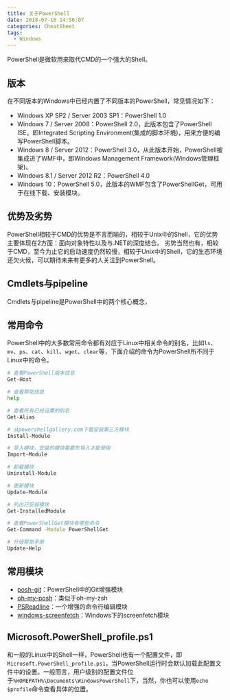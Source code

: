 ```yaml
---
title: 关于PowerShell
date: 2018-07-16 14:56:07
categories: CheatSheet
tags:
  - Windows
---
```


PowerShell是微软用来取代CMD的一个强大的Shell。

## 版本

在不同版本的Windows中已经内置了不同版本的PowerShell，常见情况如下：
- Windows XP SP2 / Server 2003 SP1：PowerShell 1.0
- Windows 7 / Server 2008：PowerShell 2.0，此版本包含了PowerShell ISE，即Integrated Scripting Environment(集成的脚本环境)，用来方便的编写PowerShell脚本。
- Windows 8 / Server 2012：PowerShell 3.0，从此版本开始，PowerShell被集成进了WMF中，即Windows Management Framework(Windows管理框架)。
- Windows 8.1 / Server 2012 R2：PowerShell 4.0
- Windows 10：PowerShell 5.0，此版本的WMF包含了PowerShellGet，可用于在线下载、安装模块。

<!-- more -->
## 优势及劣势

PowerShell相较于CMD的优势是不言而喻的，相较于Unix中的Shell，它的优势主要体现在2方面：面向对象特性以及与.NET的深度结合。
劣势当然也有，相较于CMD，至今为止它的启动速度仍然较慢，相较于Unix中的Shell，它的生态环境还欠火候，可以期待未来有更多的人关注到PowerShell。

## Cmdlets与pipeline

Cmdlets与pipeline是PowerShell中的两个核心概念，

## 常用命令

PowerShell中的大多数常用命令都有对应于Linux中相关命令的别名，比如`ls`、`mv`、`ps`、`cat`、`kill`、`wget`、`clear`等，下面介绍的命令为PowerShell所不同于Linux中的命令。
```bash
# 查看PowerShell版本信息
Get-Host

# 查看帮助信息
help

# 查看所有已经设置的别名
Get-Alias

# 从powershellgallery.com下载安装第三方模块
Install-Module

# 导入模块，安装的模块需要先导入才能使用
Import-Module

# 卸载模块
Uninstall-Module

# 更新模块
Update-Module

# 列出已安装模块
Get-InstalledModule

# 查看PowerShellGet模块有哪些命令
Get-Command -Module PowerShellGet

# 升级帮助手册
Update-Help
```

## 常用模块

- [posh-git](https://github.com/dahlbyk/posh-git)：PowerShell中的Git增强模块
- [oh-my-posh](https://github.com/JanDeDobbeleer/oh-my-posh)：类似于oh-my-zsh
- [PSReadline](https://github.com/lzybkr/PSReadLine)：一个增强的命令行编辑模块
- [windows-screenfetch](https://github.com/JulianChow94/Windows-screenFetch)：Windows下的screenfetch模块

## Microsoft.PowerShell_profile.ps1
和一般的Linux中的Shell一样，PowerShell也有一个配置文件，即`Microsoft.PowerShell_profile.ps1`，当PowerShell运行时会默认加载此配置文件中的设置。一般而言，用户级别的配置文件位于`%HOMEPATH%\Documents\WindowsPowerShell`下，当然，你也可以使用`echo $profile`命令查看具体的位置。
